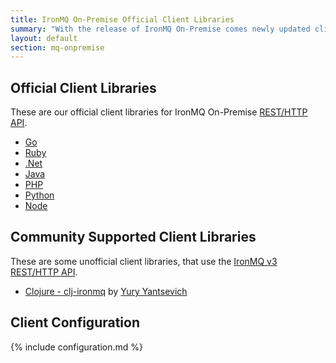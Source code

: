 ```yaml
---
title: IronMQ On-Premise Official Client Libraries
summary: "With the release of IronMQ On-Premise comes newly updated client libraries."
layout: default
section: mq-onpremise
---
```


## Official Client Libraries

These are our official client libraries for IronMQ On-Premise  <a href="/mq/reference/api">REST/HTTP API</a>.&nbsp;<br>
<div>
<ul class="libs" style="min-height: 100px;">
  <li><a href="https://github.com/iron-io/iron_go3" target="_blank" data-lang="go">Go</a></li>
  <li><a href="https://github.com/iron-io/iron_mq_ruby/tree/v3" target="_blank" data-lang="ruby">Ruby</a></li>
  <li><a href="https://github.com/iron-io/iron_dotnet/tree/v3" target="_blank" data-lang="dotnet">.Net</a></li>
  <li><a href="https://github.com/iron-io/iron_mq_java/tree/v3" target="_blank" data-lang="java">Java</a></li>
  <li><a href="https://github.com/iron-io/iron_mq_php/tree/v3" target="_blank" data-lang="php">PHP</a></li>
  <li><a href="https://github.com/iron-io/iron_mq_python/tree/v3" target="_blank" data-lang="python">Python</a></li>
  <li><a href="https://github.com/iron-io/iron_mq_node/tree/v3" target="_blank" data-lang="node">Node</a></li>
</ul>
</div>

## Community Supported Client Libraries

These are some unofficial client libraries, that use the
<a href="/mq-onpremise/reference/api">IronMQ v3 REST/HTTP API</a>.

<div><ul>
<li>
  <a href="https://github.com/efficiosro/clj-ironmq" target="_blank">Clojure - clj-ironmq</a>
  by <a href="https://github.com/featalion" target="_blank">Yury Yantsevich</a>
</li>
</ul></div>

## Client Configuration

{% include configuration.md %}
